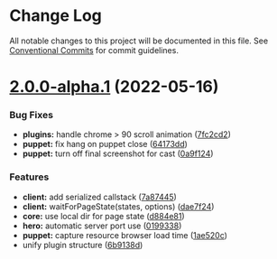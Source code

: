 # Change Log

All notable changes to this project will be documented in this file.
See [Conventional Commits](https://conventionalcommits.org) for commit guidelines.

# [2.0.0-alpha.1](https://github.com/ulixee/ulixee/compare/v1.5.4...v2.0.0-alpha.1) (2022-05-16)


### Bug Fixes

* **plugins:** handle chrome > 90 scroll animation ([7fc2cd2](https://github.com/ulixee/ulixee/commit/7fc2cd21d9ad4a3f61f9d049b3f7a927471266c1))
* **puppet:** fix hang on puppet close ([64173dd](https://github.com/ulixee/ulixee/commit/64173dda9947e2b702e859277e60a05c5ed40b97))
* **puppet:** turn off final screenshot for cast ([0a9f124](https://github.com/ulixee/ulixee/commit/0a9f12469a6f7261ee46de69c8f6949c6c485e1c))


### Features

* **client:** add serialized callstack ([7a87445](https://github.com/ulixee/ulixee/commit/7a87445a5ea772769cd5cf2df5528e9653bd12a8))
* **client:** waitForPageState(states, options) ([dae7f24](https://github.com/ulixee/ulixee/commit/dae7f2446afd0716a6e2063088cb456f5f301029))
* **core:** use local dir for page state ([d884e81](https://github.com/ulixee/ulixee/commit/d884e81448e7db9d6f8a1613f7cefe8c5449caed))
* **hero:** automatic server port use ([0199338](https://github.com/ulixee/ulixee/commit/0199338b9cdad68c7e5acd036597bf8d3252c90c))
* **puppet:** capture resource browser load time ([1ae520c](https://github.com/ulixee/ulixee/commit/1ae520ce4047e987011a1a5c50e03e89a630c74e))
* unify plugin structure ([6b9138d](https://github.com/ulixee/ulixee/commit/6b9138d890b6fb845af057fef4f390522614978f))
